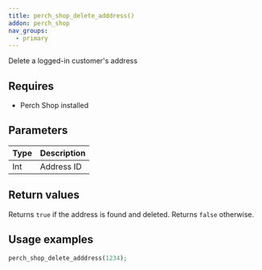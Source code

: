 ```yaml
---
title: perch_shop_delete_adddress()
addon: perch_shop
nav_groups:
  - primary
---
```


Delete a logged-in customer's address

## Requires

- Perch Shop installed

## Parameters

| Type | Description |
| ---- | ----------- |
| Int  | Address ID  |

## Return values

Returns `true` if the address is found and deleted. Returns `false` otherwise.

## Usage examples

```php
perch_shop_delete_adddress(1234);
```
